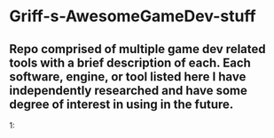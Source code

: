 # Griff-s-AwesomeGameDev-stuff
Repo comprised of multiple game dev related tools with a brief description of each.
Each software, engine, or tool listed here I have independently researched and have some degree of interest in using in the future.
----------------------------------------------------------
1: 
